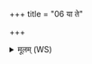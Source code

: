 +++
title = "06 या ते"

+++
<details><summary>मूलम् (WS)</summary>

या ते रुद्रेषिरा यता वाचि वाते अरङ्कृता ।  
येनेदं विविदामहे तस्य प्राशं त्वं जहि ॥ ६ ॥
</details>